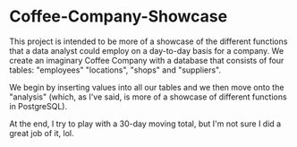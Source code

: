 # Coffee-Company-Showcase
This project is intended to be more of a showcase of the different functions that a data analyst could employ on a day-to-day basis for a company. 
We create an imaginary Coffee Company with a database that consists of four tables: "employees" "locations", "shops" and "suppliers".

We begin by inserting values into all our tables and we then move onto the "analysis" (which, as I've said, is more of a showcase of different functions in PostgreSQL).

At the end, I try to play with a 30-day moving total, but I'm not sure I did a great job of it, lol.
